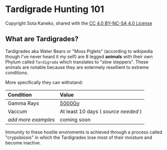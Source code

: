 # Tardigrade Hunting 101
Copyright Sota Kaneko, shared with the [CC 4.0 BY-NC-SA 4.0 License](https://creativecommons.org/licenses/by-nc-sa/4.0/)

## What are Tardigrades?

Tardigrades aka Water Bears or "Moss Piglets" (according to wikipedia though I've never heard it my self) are 8 legged **animals** with their own Phylum called `Tardigrada` which translates to "slow steppers". These animals are notable because they are extermely resellient to extreme conditions. 

More specifically they can withstand:

Condition | Value
:--- | :---
Gamma Rays | [5000Gy](https://doi.org/10.1080/09553000600972956)
Vaccum | At least 10 days ( _source needed_ )
_add more examples_ | coming soon

Immunity to these hostile enviroments is achieved through a process called "crypobiosis" in which the Tardigrades lose most of their moisture and become inactive.
